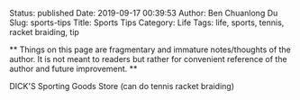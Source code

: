 Status: published
Date: 2019-09-17 00:39:53
Author: Ben Chuanlong Du
Slug: sports-tips
Title: Sports Tips
Category: Life
Tags: life, sports, tennis, racket braiding, tip

**
Things on this page are
fragmentary and immature notes/thoughts of the author.
It is not meant to readers
but rather for convenient reference of the author and future improvement.
**

DICK'S Sporting Goods Store  (can do tennis racket braiding)
